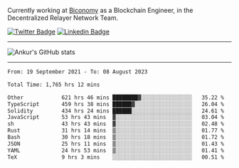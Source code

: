 Currently working at [Biconomy](https://biconomy.io/) as a Blockchain Engineer, in the Decentralized Relayer Network Team.

 [![Twitter Badge](https://img.shields.io/badge/-@ankurdubey521-1ca0f1?style=flat-square&labelColor=1ca0f1&logo=twitter&logoColor=white&link=https://twitter.com/ankurdubey521)](https://twitter.com/ankurdubey521) [![Linkedin Badge](https://img.shields.io/badge/-ankurdubey521-blue?style=flat-square&logo=Linkedin&logoColor=white&link=https://www.linkedin.com/in/ankurdubey521/)](https://www.linkedin.com/in/ankurdubey521/)

<hr/>

![Ankur's GitHub stats](https://github-readme-stats.vercel.app/api?username=ankurdubey521&count_private=true&theme=radical)

<hr/>

<!--START_SECTION:waka-->

```txt
From: 19 September 2021 - To: 08 August 2023

Total Time: 1,765 hrs 12 mins

Other            621 hrs 46 mins ████████▓░░░░░░░░░░░░░░░░   35.22 %
TypeScript       459 hrs 38 mins ██████▓░░░░░░░░░░░░░░░░░░   26.04 %
Solidity         434 hrs 24 mins ██████░░░░░░░░░░░░░░░░░░░   24.61 %
JavaScript       53 hrs 43 mins  ▓░░░░░░░░░░░░░░░░░░░░░░░░   03.04 %
sh               43 hrs 43 mins  ▓░░░░░░░░░░░░░░░░░░░░░░░░   02.48 %
Rust             31 hrs 14 mins  ▒░░░░░░░░░░░░░░░░░░░░░░░░   01.77 %
Bash             30 hrs 18 mins  ▒░░░░░░░░░░░░░░░░░░░░░░░░   01.72 %
JSON             25 hrs 11 mins  ▒░░░░░░░░░░░░░░░░░░░░░░░░   01.43 %
YAML             24 hrs 53 mins  ▒░░░░░░░░░░░░░░░░░░░░░░░░   01.41 %
TeX              9 hrs 3 mins    ░░░░░░░░░░░░░░░░░░░░░░░░░   00.51 %
```

<!--END_SECTION:waka-->
